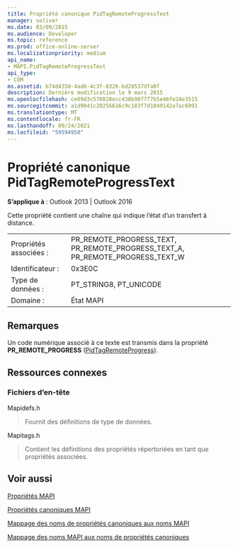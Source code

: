```yaml
---
title: Propriété canonique PidTagRemoteProgressText
manager: soliver
ms.date: 03/09/2015
ms.audience: Developer
ms.topic: reference
ms.prod: office-online-server
ms.localizationpriority: medium
api_name:
- MAPI.PidTagRemoteProgressText
api_type:
- COM
ms.assetid: b74d4350-4ad6-4c3f-8326-bd28537dfa0f
description: Dernière modification le 9 mars 2015
ms.openlocfilehash: ce09d3c570828ecc438b98f7f7b5e46fe24e3515
ms.sourcegitcommit: a1d9041c20256616c9c183f7d1049142a7ac6991
ms.translationtype: MT
ms.contentlocale: fr-FR
ms.lasthandoff: 09/24/2021
ms.locfileid: "59594950"
---
```

# <a name="pidtagremoteprogresstext-canonical-property"></a>Propriété canonique PidTagRemoteProgressText

  
  
**S’applique à** : Outlook 2013 | Outlook 2016 
  
Cette propriété contient une chaîne qui indique l’état d’un transfert à distance.
  
|||
|:-----|:-----|
|Propriétés associées :  <br/> |PR_REMOTE_PROGRESS_TEXT, PR_REMOTE_PROGRESS_TEXT_A, PR_REMOTE_PROGRESS_TEXT_W  <br/> |
|Identificateur :  <br/> |0x3E0C  <br/> |
|Type de données :  <br/> |PT_STRING8, PT_UNICODE  <br/> |
|Domaine :  <br/> |État MAPI  <br/> |
   
## <a name="remarks"></a>Remarques

Un code numérique associé à ce texte est transmis dans la propriété **PR_REMOTE_PROGRESS** ([PidTagRemoteProgress](pidtagremoteprogress-canonical-property.md)).
  
## <a name="related-resources"></a>Ressources connexes

### <a name="header-files"></a>Fichiers d’en-tête

Mapidefs.h
  
> Fournit des définitions de type de données.
    
Mapitags.h
  
> Contient les définitions des propriétés répertoriées en tant que propriétés associées.
    
## <a name="see-also"></a>Voir aussi



[Propriétés MAPI](mapi-properties.md)
  
[Propriétés canoniques MAPI](mapi-canonical-properties.md)
  
[Mappage des noms de propriétés canoniques aux noms MAPI](mapping-canonical-property-names-to-mapi-names.md)
  
[Mappage des noms MAPI aux noms de propriétés canoniques](mapping-mapi-names-to-canonical-property-names.md)

